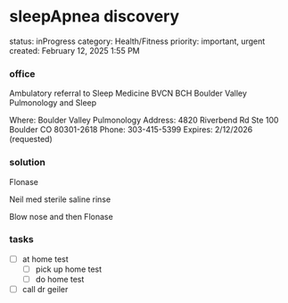 # sleepApnea discovery

status: inProgress
category: Health/Fitness
priority: important, urgent
created: February 12, 2025 1:55 PM

### office

Ambulatory referral to Sleep Medicine BVCN BCH
Boulder Valley Pulmonology and Sleep

Where: Boulder Valley Pulmonology
Address: 4820 Riverbend Rd Ste 100 Boulder CO 80301-2618
Phone: 303-415-5399
Expires: 2/12/2026 (requested)

### solution

Flonase

Neil med sterile saline rinse

Blow nose and then Flonase

### tasks

- [ ]  at home test
    - [ ]  pick up home test
    - [ ]  do home test
- [ ]  call dr geiler